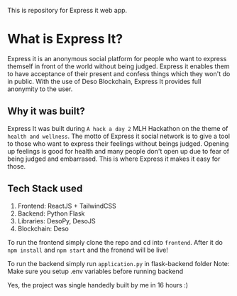 This is repository for Express it web app.

# What is Express It?
Express it is an anonymous social platform for people who want to express themself in front of the world without being judged. Express it enables them to have acceptance of their present and confess things which they won't do in public. With the use of Deso Blockchain, Express It provides full anonymity to the user.

## Why it was built?
Express It was built during `A hack a day 2` MLH Hackathon on the theme of `health and wellness`.
The motto of Express it social network is to give a tool to those who want to express their feelings without beings judged. Opening up feelings is good for health and many people don't open up due to fear of being judged and embarrased. This is where Express it makes it easy for those.

## Tech Stack used
1. Frontend: ReactJS + TailwindCSS
2. Backend: Python Flask 
3. Libraries: DesoPy, DesoJS
4. Blockchain: Deso

To run the frontend simply clone the repo and cd into `frontend`. After it do `npm install` and `npm start` and the fronend will be live!

To run the backend simply run `application.py` in flask-backend folder
Note: Make sure you setup .env variables before running backend

Yes, the project was single handedly built by me in 16 hours :)